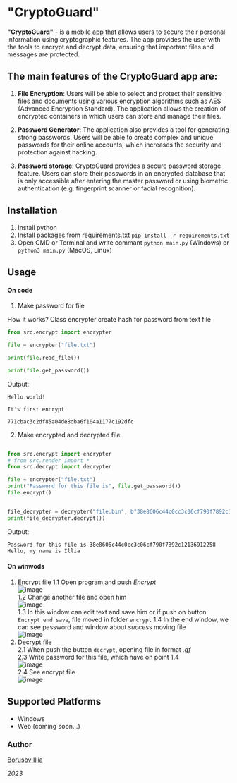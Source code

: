 # "CryptoGuard"
**"CryptoGuard"** - is a mobile app that allows users to secure their personal information using cryptographic features. The app provides the user with the tools to encrypt and decrypt data, ensuring that important files and messages are protected.

## The main features of the CryptoGuard app are:

1. **File Encryption**: Users will be able to select and protect their sensitive files and documents using various encryption algorithms such as AES (Advanced Encryption Standard). The application allows the creation of encrypted containers in which users can store and manage their files.

2. **Password Generator**: The application also provides a tool for generating strong passwords. Users will be able to create complex and unique passwords for their online accounts, which increases the security and protection against hacking.

3. **Password storage**: CryptoGuard provides a secure password storage feature. Users can store their passwords in an encrypted database that is only accessible after entering the master password or using biometric authentication (e.g. fingerprint scanner or facial recognition).


## Installation

1. Install python
2. Install packages from requirements.txt `pip install -r requirements.txt`
3. Open CMD or Terminal and write commant `python main.py` (Windows) or `python3 main.py` (MacOS, Linux)

## Usage
#### On code
1. Make password for file 

How it works? Class encrypter create hash for password from text file 

```python
from src.encrypt import encrypter

file = encrypter("file.txt")

print(file.read_file())

print(file.get_password())

```

Output:

```mathematic
Hello world!

It's first encrypt

771cbac3c2df85a04de8dba6f104a1177c192dfc
```

2. Make encrypted and decrypted file

```python

from src.encrypt import encrypter
# from src.render import *
from src.decrypt import decrypter

file = encrypter("file.txt")
print("Password for this file is", file.get_password())
file.encrypt()


file_decrypter = decrypter("file.bin", b"38e8606c44c0cc3c06cf790f7892c12136912258")
print(file_decrypter.decrypt())
```

Output:

```mathematic
Password for this file is 38e8606c44c0cc3c06cf790f7892c12136912258
Hello, my name is Illia
```
#### On winwods
1. Encrypt file
1.1 Open program and push _Encrypt_  
![image](https://github.com/borisovvilyaa/CryptoGuard/assets/113841816/93a00062-b20f-46de-b3fb-8092fdfe3ec9)  
1.2 Change another file and open him  
![image](https://github.com/borisovvilyaa/CryptoGuard/assets/113841816/b073e282-792c-4aee-a5db-ebd6bc1d0a5c)  
1.3 In this window can edit text and save him or if push on button `Encrypt end save`, file moved in folder `encrypt` 
1.4 In the end window, we can see password and window about _success_ moving file  
![image](https://github.com/borisovvilyaa/CryptoGuard/assets/113841816/12f5478b-c1fe-4f2e-9c41-08c6aed76507)  
2. Decrypt file  
2.1 When push the button `decrypt`, opening file in format _.gf_  
2.3 Write password for this file, which have on point 1.4  
![image](https://github.com/borisovvilyaa/CryptoGuard/assets/113841816/3cc84c21-9fad-4373-9b21-da7a4df8971a)  
2.4 See encrypt file  
![image](https://github.com/borisovvilyaa/CryptoGuard/assets/113841816/c4261419-d92d-49be-8c74-71a01acddbb1)  

## Supported Platforms
- Windows
- Web (coming soon...)

### Author

[Borusov Illia](https://t.me/illiaborusov)

*2023*
